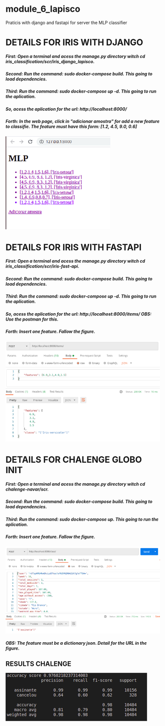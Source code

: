 # module_6_lapisco
Praticis with django and fastapi for server the MLP classifier

# DETAILS FOR IRIS WITH DJANGO 
##### First: Open a terminal and acess the manage.py directory witch cd iris_classification/scr/iris_django_lapisco.

##### Second: Run the command: sudo docker-compose build. This going to load dependencies.

##### Third: Run the command: sudo docker-compose up -d. This going to run the aplication.

##### So, acess the aplication for the url: http://localhost:8000/

##### Forth: In the web page, click in "adicionar amostra" for add a new feature to classifie. The feature must have this form: [1.2, 4.5, 9.0, 0.6]

![Alt text](./images/django.png?raw=true "Title")

# DETAILS FOR IRIS WITH FASTAPI
##### First: Open a terminal and acess the manage.py directory witch cd iris_classification/scr/iris-fast-api.

##### Second: Run the command: sudo docker-compose build. This going to load dependencies.

##### Third: Run the command: sudo docker-compose up -d. This going to run the aplication.

##### So, acess the aplication for the url: http://localhost:8000/items/ OBS: Use the postman for this. 

##### Forth: Insert one feature. Fallow the figure.
![Alt text](./images/postman.png?raw=true "Title")


 # DETAILS FOR CHALENGE GLOBO INIT

##### First: Open a terminal and acess the manage.py directory witch cd chalenge-navar/scr.

##### Second: Run the command: sudo docker-compose build. This going to load dependencies.

##### Third: Run the command: sudo docker-compose up. This going to run the aplication.

##### Forth: Insert one feature. Fallow the figure.
![Alt text](./images/postman2.png?raw=true "Title")

##### OBS: The feature must be a dictionary json. Detail for the URL in the figure.

## RESULTS CHALENGE
![Alt text](./images/result.png?raw=true "Title")

